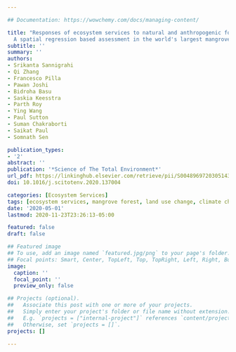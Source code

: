 ```yaml
---

## Documentation: https://wowchemy.com/docs/managing-content/

title: "Responses of ecosystem services to natural and anthropogenic forcings: 
  A spatial regression based assessment in the world's largest mangrove ecosystem"
subtitle: ''
summary: ''
authors:
- Srikanta Sannigrahi
- Qi Zhang
- Francesco Pilla
- Pawan Joshi
- Bidroha Basu
- Saskia Keesstra
- Parth Roy
- Ying Wang
- Paul Sutton
- Suman Chakraborti
- Saikat Paul
- Somnath Sen

publication_types: 
- '2'
abstract: ''
publication: '*Science of The Total Environment*'
url_pdf: https://linkinghub.elsevier.com/retrieve/pii/S0048969720305143
doi: 10.1016/j.scitotenv.2020.137004

categories: [Ecosystem Services]
tags: [ecosystem services, mangrove forest, land use change, climate change]
date: '2020-05-01'
lastmod: 2020-11-23T23:26:13-05:00

featured: false
draft: false

## Featured image
## To use, add an image named `featured.jpg/png` to your page's folder.
## Focal points: Smart, Center, TopLeft, Top, TopRight, Left, Right, BottomLeft, Bottom, BottomRight.
image:
  caption: ''
  focal_point: ''
  preview_only: false

## Projects (optional).
##   Associate this post with one or more of your projects.
##   Simply enter your project's folder or file name without extension.
##   E.g. `projects = ["internal-project"]` references `content/project/deep-learning/index.md`.
##   Otherwise, set `projects = []`.
projects: []

---
```


